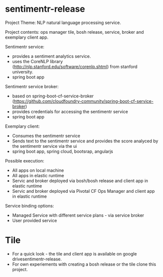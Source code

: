 # sentimentr-release
Project Theme: NLP natural language processing service.

Project contents: ops manager tile, bosh release, service, broker and exemplary client app. 
 
Sentimentr service: 
- provides a sentiment analytics service.
- uses the CoreNLP library (http://nlp.stanford.edu/software/corenlp.shtml) from stanford university.
- spring boot app

Sentimentr service broker:
- based on spring-boot-cf-service-broker (https://github.com/cloudfoundry-community/spring-boot-cf-service-broker)
- provides credentials for accessing the sentimentr service
- spring boot app

Exemplary client:
- Consumes the sentimentr service
- Sends text to the sentimentr service and provides the score analyced by the sentimentr service via the ui
- spring boot app, spring cloud, bootsrap, angularjs

Possible execution:
- All apps on local machine
- All apps in elastic runtime
- Servic and broker deployed via bosh/bosh release and client app in elastic runtime 
- Servic and broker deployed via Pivotal CF Ops Manager and client app in elastic runtime 

Service binding options:
- Managed Service with different service plans - via service broker
- User provided service 

# Tile
- For a quick look - the tile and client app is available on google drivesentimentr-release.
- For own experiements with creating a bosh release or the tile clone this project.

